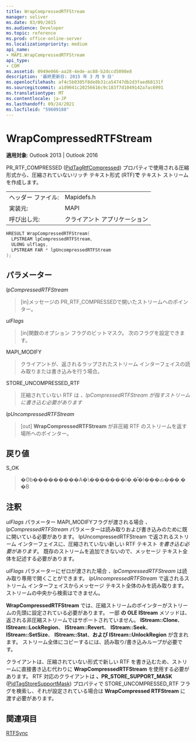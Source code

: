 ```yaml
---
title: WrapCompressedRTFStream
manager: soliver
ms.date: 03/09/2015
ms.audience: Developer
ms.topic: reference
ms.prod: office-online-server
ms.localizationpriority: medium
api_name:
- MAPI.WrapCompressedRTFStream
api_type:
- COM
ms.assetid: 0949e066-aa28-4ede-ac88-b2dccd5098e8
description: '最終更新日: 2015 年 3 月 9 日'
ms.openlocfilehash: af4c5b0305f8de8b31ca54747db2d3faed68131f
ms.sourcegitcommit: a1d9041c20256616c9c183f7d1049142a7ac6991
ms.translationtype: MT
ms.contentlocale: ja-JP
ms.lasthandoff: 09/24/2021
ms.locfileid: "59609188"
---
```

# <a name="wrapcompressedrtfstream"></a>WrapCompressedRTFStream

  
  
**適用対象**: Outlook 2013 | Outlook 2016 
  
PR_RTF_COMPRESSED ([PidTagRtfCompressed](pidtagrtfcompressed-canonical-property.md)) プロパティで使用される圧縮形式から、圧縮されていないリッチ テキスト形式 (RTF)**で** テキスト ストリームを作成します。 
  
|||
|:-----|:-----|
|ヘッダー ファイル:  <br/> |Mapidefs.h  <br/> |
|実装元:  <br/> |MAPI  <br/> |
|呼び出し元:  <br/> |クライアント アプリケーション  <br/> |
   
```cpp
HRESULT WrapCompressedRTFStream(
  LPSTREAM lpCompressedRTFStream,
  ULONG ulflags,
  LPSTREAM FAR * lpUncompressedRTFStream
);
```

## <a name="parameters"></a>パラメーター

 _lpCompressedRTFStream_
  
> [in]メッセージの PR_RTF_COMPRESSEDで開いたストリームへのポインター。 
    
 _ulFlags_
  
> [in]関数のオプション フラグのビットマスク。 次のフラグを設定できます。
    
MAPI_MODIFY 
  
> クライアントが、返されるラップされたストリーム インターフェイスの読み取りまたは書き込みを行う場合。 
    
STORE_UNCOMPRESSED_RTF 
  
> 圧縮されていない RTF は  _、lpCompressedRTFStream が指すストリームに書き込む必要があります_
    
 _lpUncompressedRTFStream_
  
> [out] **WrapCompressedRTFStream** が非圧縮 RTF のストリームを返す場所へのポインター。 
    
## <a name="return-value"></a>戻り値

S_OK 
  
> �ʘb���������A�\�������l�܂��͒l���Ԃ���܂��B
    
## <a name="remarks"></a>注釈

_ulFlags_ パラメーター MAPI_MODIFYフラグが渡される場合 _、lpCompressedRTFStream_ パラメーターは読み取りおよび書き込みのために既に開いている必要があります。 lpUncompressedRTFStream で返されるストリーム インターフェイスに、圧縮されていない新しい RTF テキスト  _を書き込む必要があります_。 既存のストリームを追加できないので、メッセージ テキスト全体を記述する必要があります。 
  
_ulFlags_ パラメーターにゼロが渡された場合 _、lpCompressedRTFStream_ は読み取り専用で開くことができます。 _lpUncompressedRTFStream_ で返されるストリーム インターフェイスからメッセージ テキスト全体のみを読み取ります。 ストリームの中央から検索はできません。 
  
 **WrapCompressedRTFStream** では、圧縮ストリームのポインターがストリームの先頭に設定されている必要があります。 一部 **の OLE IStream** メソッドは、返される非圧縮ストリームではサポートされていません。 **IStream::Clone**、 **IStream::LockRegion**、 **IStream::Revert**、 **IStream::Seek**、 **IStream::SetSize**、 **IStream::Stat**、**および IStream::UnlockRegion** が含まれます。 ストリーム全体にコピーするには、読み取り/書き込みループが必要です。 
  
クライアントは、圧縮されていない形式で新しい RTF を書き込むため、ストリームに直接書き込む代わりに **WrapCompressedRTFStream** を使用する必要があります。 RTF 対応のクライアントは **、PR_STORE_SUPPORT_MASK** ([PidTagStoreSupportMask](pidtagstoresupportmask-canonical-property.md)) プロパティで STORE_UNCOMPRESSED_RTF フラグを検索し、それが設定されている場合は **WrapCompressed RTFStream** に渡す必要があります。 
  
## <a name="see-also"></a>関連項目



[RTFSync](rtfsync.md)

